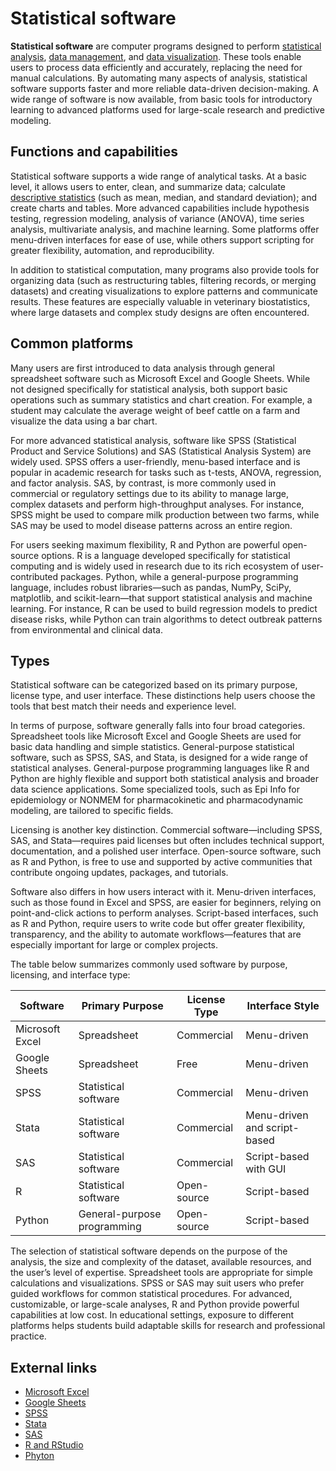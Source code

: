 # Statistical software

**Statistical software** are computer programs designed to perform [statistical analysis](data-analysis.md), [data management](data-organization.md), and [data visualization](data-visualization.md). These tools enable users to process data efficiently and accurately, replacing the need for manual calculations. By automating many aspects of analysis, statistical software supports faster and more reliable data-driven decision-making. A wide range of software is now available, from basic tools for introductory learning to advanced platforms used for large-scale research and predictive modeling.

## Functions and capabilities

Statistical software supports a wide range of analytical tasks. At a basic level, it allows users to enter, clean, and summarize data; calculate [descriptive statistics](descriptive-statistics.md) (such as mean, median, and standard deviation); and create charts and tables. More advanced capabilities include hypothesis testing, regression modeling, analysis of variance (ANOVA), time series analysis, multivariate analysis, and machine learning. Some platforms offer menu-driven interfaces for ease of use, while others support scripting for greater flexibility, automation, and reproducibility.

In addition to statistical computation, many programs also provide tools for organizing data (such as restructuring tables, filtering records, or merging datasets) and creating visualizations to explore patterns and communicate results. These features are especially valuable in veterinary biostatistics, where large datasets and complex study designs are often encountered.

## Common platforms

Many users are first introduced to data analysis through general spreadsheet software such as Microsoft Excel and Google Sheets. While not designed specifically for statistical analysis, both support basic operations such as summary statistics and chart creation. For example, a student may calculate the average weight of beef cattle on a farm and visualize the data using a bar chart.

For more advanced statistical analysis, software like SPSS (Statistical Product and Service Solutions) and SAS (Statistical Analysis System) are widely used. SPSS offers a user-friendly, menu-based interface and is popular in academic research for tasks such as t-tests, ANOVA, regression, and factor analysis. SAS, by contrast, is more commonly used in commercial or regulatory settings due to its ability to manage large, complex datasets and perform high-throughput analyses. For instance, SPSS might be used to compare milk production between two farms, while SAS may be used to model disease patterns across an entire region.

For users seeking maximum flexibility, R and Python are powerful open-source options. R is a language developed specifically for statistical computing and is widely used in research due to its rich ecosystem of user-contributed packages. Python, while a general-purpose programming language, includes robust libraries—such as pandas, NumPy, SciPy, matplotlib, and scikit-learn—that support statistical analysis and machine learning. For instance, R can be used to build regression models to predict disease risks, while Python can train algorithms to detect outbreak patterns from environmental and clinical data.

## Types

Statistical software can be categorized based on its primary purpose, license type, and user interface. These distinctions help users choose the tools that best match their needs and experience level.

In terms of purpose, software generally falls into four broad categories. Spreadsheet tools like Microsoft Excel and Google Sheets are used for basic data handling and simple statistics. General-purpose statistical software, such as SPSS, SAS, and Stata, is designed for a wide range of statistical analyses. General-purpose programming languages like R and Python are highly flexible and support both statistical analysis and broader data science applications. Some specialized tools, such as Epi Info for epidemiology or NONMEM for pharmacokinetic and pharmacodynamic modeling, are tailored to specific fields.

Licensing is another key distinction. Commercial software—including SPSS, SAS, and Stata—requires paid licenses but often includes technical support, documentation, and a polished user interface. Open-source software, such as R and Python, is free to use and supported by active communities that contribute ongoing updates, packages, and tutorials.

Software also differs in how users interact with it. Menu-driven interfaces, such as those found in Excel and SPSS, are easier for beginners, relying on point-and-click actions to perform analyses. Script-based interfaces, such as R and Python, require users to write code but offer greater flexibility, transparency, and the ability to automate workflows—features that are especially important for large or complex projects.

The table below summarizes commonly used software by purpose, licensing, and interface type:

| Software        | Primary Purpose           | License Type | Interface Style            |
|-----------------|---------------------------|--------------|-----------------------------|
| Microsoft Excel | Spreadsheet               | Commercial   | Menu-driven                 |
| Google Sheets   | Spreadsheet               | Free         | Menu-driven                 |
| SPSS            | Statistical software      | Commercial   | Menu-driven                 |
| Stata           | Statistical software      | Commercial   | Menu-driven and script-based |
| SAS             | Statistical software      | Commercial   | Script-based with GUI       |
| R               | Statistical software      | Open-source  | Script-based                |
| Python          | General-purpose programming | Open-source | Script-based                |

The selection of statistical software depends on the purpose of the analysis, the size and complexity of the dataset, available resources, and the user’s level of expertise. Spreadsheet tools are appropriate for simple calculations and visualizations. SPSS or SAS may suit users who prefer guided workflows for common statistical procedures. For advanced, customizable, or large-scale analyses, R and Python provide powerful capabilities at low cost. In educational settings, exposure to different platforms helps students build adaptable skills for research and professional practice.

## External links
- [Microsoft Excel](https://www.microsoft.com/id-id/microsoft-365/excel)
- [Google Sheets](https://docs.google.com/spreadsheets/u/0/)
- [SPSS](https://www.ibm.com/id-id/products/spss-statistics)
- [Stata](https://www.stata.com/)
- [SAS](https://www.sas.com/en_us/home.html)
- [R and RStudio](https://posit.co/download/rstudio-desktop/)
- [Phyton](https://www.python.org/)